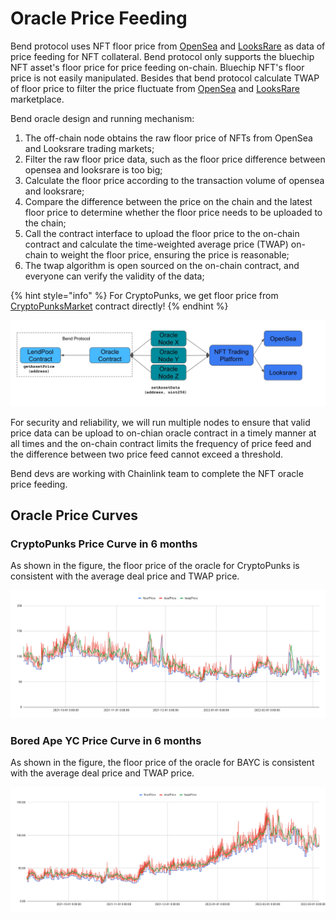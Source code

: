 # Oracle Price Feeding

Bend protocol uses NFT floor price from [OpenSea](http://opensea.io) and [LooksRare](https://looksrare.org/) as data of price feeding for NFT collateral. Bend protocol only supports the bluechip NFT asset's floor price for price feeding on-chain. Bluechip NFT's floor price is not easily manipulated. Besides that bend protocol calculate TWAP of floor price to filter the price fluctuate from [OpenSea](http://opensea.io) and [LooksRare](https://looksrare.org/) marketplace.

Bend oracle design and running mechanism:

1. The off-chain node obtains the raw floor price of NFTs from OpenSea and Looksrare trading markets;
2. Filter the raw floor price data, such as the floor price difference between opensea and looksrare is too big;
3. Calculate the floor price according to the transaction volume of opensea and looksrare;
4. Compare the difference between the price on the chain and the latest floor price to determine whether the floor price needs to be uploaded to the chain;
5. Call the contract interface to upload the floor price to the on-chain contract and calculate the time-weighted average price (TWAP) on-chain to weight the floor price, ensuring the price is reasonable;
6. The twap algorithm is open sourced on the on-chain contract, and everyone can verify the validity of the data;

{% hint style="info" %}
For CryptoPunks, we get floor price from [CryptoPunksMarket](https://etherscan.io/address/0xb47e3cd837ddf8e4c57f05d70ab865de6e193bbb#code) contract directly!
{% endhint %}

![Oracle Mechanism](<../.gitbook/assets/Bend NFT Oracle 0517.png>)

For security and reliability, we will run multiple nodes to ensure that valid price data can be upload to on-chian oracle contract in a timely manner at all times and the on-chain contract limits the frequency of price feed and the difference between two price feed cannot exceed a threshold.

Bend devs are working with Chainlink team to complete the NFT oracle price feeding.

## Oracle Price Curves

### CryptoPunks Price Curve in 6 months

As shown in the figure, the floor price of the oracle for CryptoPunks is consistent with the average deal price and TWAP price.

![](<../.gitbook/assets/CryptoPunks Price Curve 0401.png>)

### Bored Ape YC Price Curve in 6 months

As shown in the figure, the floor price of the oracle for BAYC is consistent with the average deal price and TWAP price.

![](<../.gitbook/assets/BAYC Price Curve 0401.png>)
